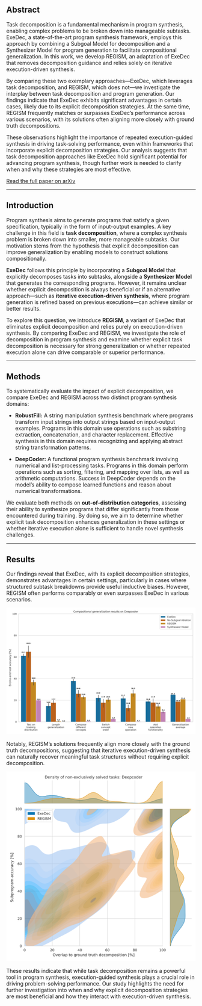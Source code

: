 ## Abstract

Task decomposition is a fundamental mechanism in program synthesis, enabling complex problems to be broken down into manageable subtasks. ExeDec, a state-of-the-art program synthesis framework, employs this approach by combining a Subgoal Model for decomposition and a Synthesizer Model for program generation to facilitate compositional generalization. In this work, we develop REGISM, an adaptation of ExeDec that removes decomposition guidance and relies solely on iterative execution-driven synthesis.

By comparing these two exemplary approaches—ExeDec, which leverages task decomposition, and REGISM, which does not—we investigate the interplay between task decomposition and program generation. Our findings indicate that ExeDec exhibits significant advantages in certain cases, likely due to its explicit decomposition strategies. At the same time, REGISM frequently matches or surpasses ExeDec’s performance across various scenarios, with its solutions often aligning more closely with ground truth decompositions.

These observations highlight the importance of repeated execution-guided synthesis in driving task-solving performance, even within frameworks that incorporate explicit decomposition strategies. Our analysis suggests that task decomposition approaches like ExeDec hold significant potential for advancing program synthesis, though further work is needed to clarify when and why these strategies are most effective.

[Read the full paper on arXiv](https://arxiv.org/abs/2503.08738)

---

## Introduction

Program synthesis aims to generate programs that satisfy a given specification, typically in the form of input-output examples. A key challenge in this field is **task decomposition**, where a complex synthesis problem is broken down into smaller, more manageable subtasks. Our motivation stems from the hypothesis that explicit decomposition can improve generalization by enabling models to construct solutions compositionally.

**ExeDec** follows this principle by incorporating a **Subgoal Model** that explicitly decomposes tasks into subtasks, alongside a **Synthesizer Model** that generates the corresponding programs. However, it remains unclear whether explicit decomposition is always beneficial or if an alternative approach—such as **iterative execution-driven synthesis**, where program generation is refined based on previous executions—can achieve similar or better results.

To explore this question, we introduce **REGISM**, a variant of ExeDec that eliminates explicit decomposition and relies purely on execution-driven synthesis. By comparing ExeDec and REGISM, we investigate the role of decomposition in program synthesis and examine whether explicit task decomposition is necessary for strong generalization or whether repeated execution alone can drive comparable or superior performance.

---

## Methods

To systematically evaluate the impact of explicit decomposition, we compare ExeDec and REGISM across two distinct program synthesis domains:

- **RobustFill:** A string manipulation synthesis benchmark where programs transform input strings into output strings based on input-output examples. Programs in this domain use operations such as substring extraction, concatenation, and character replacement. Effective synthesis in this domain requires recognizing and applying abstract string transformation patterns.

- **DeepCoder:** A functional program synthesis benchmark involving numerical and list-processing tasks. Programs in this domain perform operations such as sorting, filtering, and mapping over lists, as well as arithmetic computations. Success in DeepCoder depends on the model’s ability to compose learned functions and reason about numerical transformations.

We evaluate both methods on **out-of-distribution categories**, assessing their ability to synthesize programs that differ significantly from those encountered during training. By doing so, we aim to determine whether explicit task decomposition enhances generalization in these settings or whether iterative execution alone is sufficient to handle novel synthesis challenges.

---

## Results

Our findings reveal that ExeDec, with its explicit decomposition strategies, demonstrates advantages in certain settings, particularly in cases where structured subtask breakdowns provide useful inductive biases. However, REGISM often performs comparably or even surpasses ExeDec in various scenarios.

<p align="center">
  <img src="accuracy_barplot_deepcoder.svg" alt="Accuracies in Deepcoder domain" width="700">
</p>

Notably, REGISM’s solutions frequently align more closely with the ground truth decompositions, suggesting that iterative execution-driven synthesis can naturally recover meaningful task structures without requiring explicit decomposition.

<p align="center">
  <img src="density_nonexclusive_deepcoder.svg" alt="Solution quality" width="700">
</p>

These results indicate that while task decomposition remains a powerful tool in program synthesis, execution-guided synthesis plays a crucial role in driving problem-solving performance. Our study highlights the need for further investigation into when and why explicit decomposition strategies are most beneficial and how they interact with execution-driven synthesis.

